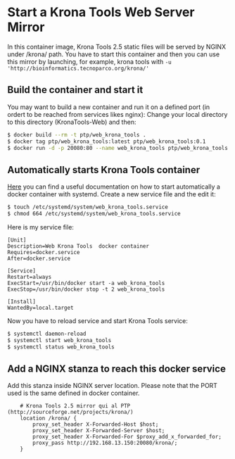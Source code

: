 
# Start a Krona Tools Web Server Mirror

In this container image, Krona Tools 2.5 static files will be served by NGINX under /krona/ path. You have to start this container and then you can use this mirror by launching, for example, krona tools with `-u 'http://bioinformatics.tecnoparco.org/krona/'`

## Build the container and start it

You may want to build a new container and run it on a defined port (in ordert to be reached from services likes nginx): Change your local directory to this directory (KronaTools-Web) and then:

```sh
$ docker build --rm -t ptp/web_krona_tools .
$ docker tag ptp/web_krona_tools:latest ptp/web_krona_tools:0.1
$ docker run -d -p 20080:80 --name web_krona_tools ptp/web_krona_tools
```

## Automatically starts Krona Tools container

[Here](https://docs.docker.com/articles/host_integration/#automatically-start-containers) you can find a useful documentation on how to start automatically a docker container with systemd.  Create a new service file and the edit it:

```sh
$ touch /etc/systemd/system/web_krona_tools.service
$ chmod 664 /etc/systemd/system/web_krona_tools.service
```

Here is my service file:

```
[Unit]
Description=Web Krona Tools  docker container
Requires=docker.service
After=docker.service

[Service]
Restart=always
ExecStart=/usr/bin/docker start -a web_krona_tools
ExecStop=/usr/bin/docker stop -t 2 web_krona_tools

[Install]
WantedBy=local.target
```

Now you have to reload service and start Krona Tools service:

```sh
$ systemctl daemon-reload
$ systemctl start web_krona_tools
$ systemctl status web_krona_tools
```

## Add a NGINX stanza to reach this docker service

Add this stanza inside NGINX server location. Please note that the PORT used is the same defined in docker container.

```
    # Krona Tools 2.5 mirror qui al PTP (http://sourceforge.net/projects/krona/)
    location /krona/ {
        proxy_set_header X-Forwarded-Host $host;
        proxy_set_header X-Forwarded-Server $host;
        proxy_set_header X-Forwarded-For $proxy_add_x_forwarded_for;
        proxy_pass http://192.168.13.150:20080/krona/;
    }
```
